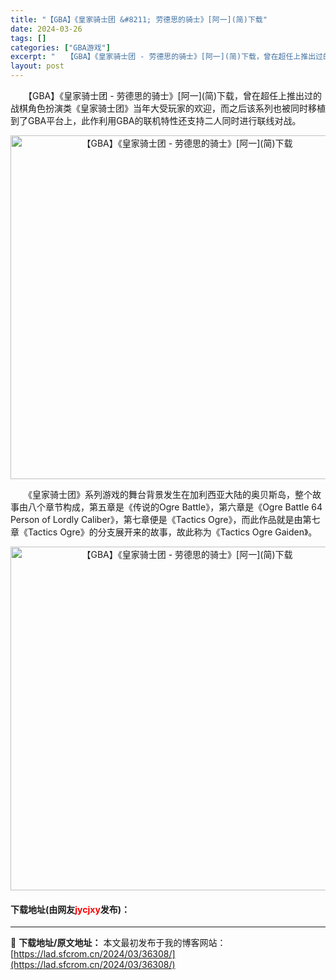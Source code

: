 ```yaml
---
title: "【GBA】《皇家骑士团 &#8211; 劳德思的骑士》[阿一](简)下载"
date: 2024-03-26
tags: []
categories: ["GBA游戏"]
excerpt: "　　【GBA】《皇家骑士团 - 劳德思的骑士》[阿一](简)下载，曾在超任上推出过的战棋角色扮演类《皇家骑士团》当年大受玩家的欢迎，而之后该系列也被同时移植到了GBA平台上，此作利用GBA的联机特性还支持二人同时进行联线对战。 　　《皇家骑士团》系列游戏的舞台背景发生在加利西亚大陆的奥贝斯岛，整个故&hellip;"
layout: post
---
```


 <p>　　【GBA】《皇家骑士团 - 劳德思的骑士》[阿一](简)下载，曾在超任上推出过的战棋角色扮演类《皇家骑士团》当年大受玩家的欢迎，而之后该系列也被同时移植到了GBA平台上，此作利用GBA的联机特性还支持二人同时进行联线对战。</p> <p align="center"><img align="" border="0" src="https://lad.sfcrom.cn/wp-content/uploads/2024/03/20240326_660263e786c1e.jpg" width="550" alt="【GBA】《皇家骑士团 - 劳德思的骑士》[阿一](简)下载" /></p> <p>　　《皇家骑士团》系列游戏的舞台背景发生在加利西亚大陆的奥贝斯岛，整个故事由八个章节构成，第五章是《传说的Ogre Battle》，第六章是《Ogre Battle 64 Person of Lordly Caliber》，第七章便是《Tactics Ogre》，而此作品就是由第七章《Tactics Ogre》的分支展开来的故事，故此称为《Tactics Ogre Gaiden》。</p> <p align="center"><img align="" border="0" src="https://lad.sfcrom.cn/wp-content/uploads/2024/03/20240326_660263e7e3588.jpg" width="550" alt="【GBA】《皇家骑士团 - 劳德思的骑士》[阿一](简)下载" /></p> <p><h4>下载地址(由网友<font color="red">jycjxy</font>发布)：</h4></p> 

---
📖 **下载地址/原文地址：** 本文最初发布于我的博客网站：[https://lad.sfcrom.cn/2024/03/36308/](https://lad.sfcrom.cn/2024/03/36308/)
